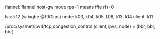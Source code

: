 flannel: flannel host-gw mode
rps=1 means fffe
rfs=0

lvs: k12  (w ixgbe @10Gbps)
node: k03, k04, k05, k06, k13, k14
client: k11

/proc/sys/net/ipv4/tcp_congestion_control
        (client, ipvs, node) = (bbr, bbr, bbr)

